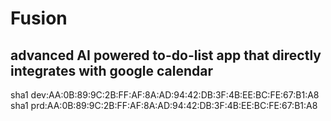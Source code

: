 # Fusion

## advanced AI powered to-do-list app that directly integrates with google calendar
sha1 dev:AA:0B:89:9C:2B:FF:AF:8A:AD:94:42:DB:3F:4B:EE:BC:FE:67:B1:A8
sha1 prd:AA:0B:89:9C:2B:FF:AF:8A:AD:94:42:DB:3F:4B:EE:BC:FE:67:B1:A8
